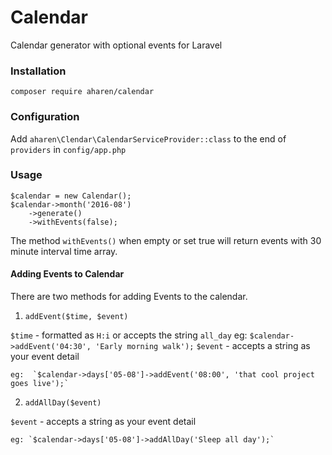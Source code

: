 # Calendar
Calendar generator with optional events for Laravel

### Installation

`composer require aharen/calendar`

### Configuration

Add `aharen\Clendar\CalendarServiceProvider::class` to the end of `providers` in `config/app.php`

### Usage

	$calendar = new Calendar();
	$calendar->month('2016-08')
	    ->generate()
	    ->withEvents(false);

The method `withEvents()` when empty or set true will return events with 30 minute interval time array. 

#### Adding Events to Calendar

There are two methods for adding Events to the calendar.

1. `addEvent($time, $event)`

`$time` - formatted as `H:i` or accepts the string `all_day` eg: `$calendar->addEvent('04:30', 'Early morning walk');`
`$event` - accepts a string as your event detail

	eg:  `$calendar->days['05-08']->addEvent('08:00', 'that cool project goes live');`

2. `addAllDay($event)`

`$event` - accepts a string as your event detail

	eg: `$calendar->days['05-08']->addAllDay('Sleep all day');`

